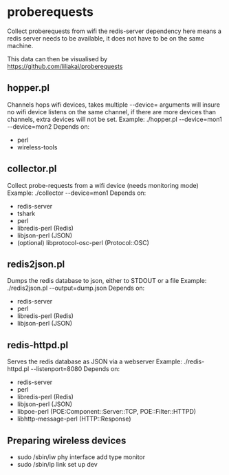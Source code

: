 # proberequests
Collect proberequests from wifi
the redis-server dependency here means a redis server needs to be available, it does not have to be on the same machine.

This data can then be visualised by https://github.com/liliakai/proberequests

## hopper.pl 
Channels hops wifi devices, takes multiple --device=<name> arguments
will insure no wifi device listens on the same channel, if there are more devices than channels, extra devices will not be set.
Example: ./hopper.pl --device=mon1 --device=mon2
Depends on:
* perl
* wireless-tools

## collector.pl
Collect probe-requests from a wifi device (needs monitoring mode)
Example: ./collector --device=mon1
Depends on:
* redis-server
* tshark
* perl
* libredis-perl (Redis)
* libjson-perl (JSON)
* (optional) libprotocol-osc-perl (Protocol::OSC)

## redis2json.pl
Dumps the redis database to json, either to STDOUT or a file
Example: ./redis2json.pl --output=dump.json
Depends on:
* redis-server
* perl
* libredis-perl (Redis)
* libjson-perl (JSON)

## redis-httpd.pl
Serves the redis database as JSON via a webserver
Example: ./redis-httpd.pl --listenport=8080
Depends on:
* redis-server
* perl
* libredis-perl (Redis)
* libjson-perl (JSON)
* libpoe-perl (POE:Component::Server::TCP, POE::Filter::HTTPD)
* libhttp-message-perl (HTTP::Response)

## Preparing wireless devices
* sudo /sbin/iw phy <phy-device-name> interface add <name-of-monitor-device> type monitor
* sudo /sbin/ip link set up dev <name-of-monitor-device>

